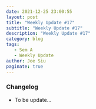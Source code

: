 ```yaml
---
date: 2021-12-25 23:00:55
layout: post
title: "Weekly Update #17"
subtitle: "Weekly Update #17"
description: "Weekly Update #17"
category: blog
tags:
   - Sem A
   - Weekly Update
author: Joe Siu
paginate: true
---
```

### Changelog

* To be update...
